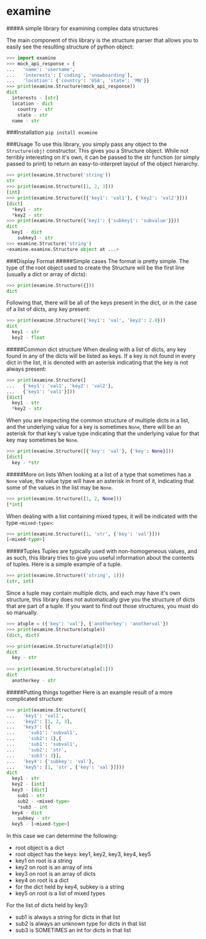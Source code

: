 # examine
####A simple library for examining complex data structures

The main component of this library is the structure parser that allows you to easily see the resulting structure of python object:
```python
>>> import examine
>>> mock_api_response = {
...   'name': 'username',
...   'interests': ['coding', 'snowboarding'],
...   'location': {'country': 'USA', 'state': 'MN'}}
>>> print(examine.Structure(mock_api_response))
dict
  interests - [str]
  location - dict
    country - str
    state - str
  name - str
```

###Installation
```pip install examine```

###Usage
To use this library, you simply pass any object to the `Structure(obj)` constructor. This gives you a Structure object. While not terribly interesting on it's own, it can be passed to the str function (or simply passed to print) to return an easy-to-interpret layout of the object hierarchy.
```python
>>> print(examine.Structure('string'))
str
>>> print(examine.Structure([1, 2, 3]))
[int]
>>> print(examine.Structure([{'key1': 'val1'}, {'key2': 'val2'}]))
[dict]
  *key1 - str
  *key2 - str
>>> print(examine.Structure({'key1': {'subkey1': 'subvalue'}}))
dict
  key1 - dict
    subkey1 - str
>>> examine.Structure('string')
<examine.examine.Structure object at ...>
```

###Display Format
#####Simple cases
The format is pretty simple. The type of the root object used to create the Structure will be the first line (usually a dict or array of dicts):
```python
>>> print(examine.Structure({}))
dict
```
Following that, there will be all of the keys present in the dict, or in the case of a list of dicts, any key present:
```python
>>> print(examine.Structure({'key1': 'val', 'key2': 2.0}))
dict
  key1 - str
  key2 - float
```
#####Common dict structure
When dealing with a list of dicts, any key found in any of the dicts will be listed as keys. If a key is not found in every dict in the list, it is denoted with an asterisk indicating that the key is not always present:
```python
>>> print(examine.Structure([
...   {'key1': 'val1', 'key2': 'val2'},
...   {'key1': 'val1'}]))
[dict]
  key1 - str
  *key2 - str
```
When you are inspecting the common structure of multiple dicts in a list, and the underlying value for a key is sometimes `None`, there will be an asterisk for that key's value type indicating that the underlying value for that key may sometimes be `None`.
```python
>>> print(examine.Structure([{'key': 'val'}, {'key': None}]))
[dict]
  key - *str
```
#####More on lists
When looking at a list of a type that sometimes has a `None` value, the value type will have an asterisk in front of it, indicating that some of the values in the list may be `None`.
```python
>>> print(examine.Structure([1, 2, None]))
[*int]
```
When dealing with a list containing mixed types, it will be indicated with the type `<mixed-type>`:
```python
>>> print(examine.Structure([1, 'str', {'key': 'val'}]))
[<mixed-type>]
```
#####Tuples
Tuples are typically used with non-homogeneous values, and as such, this library tries to give you useful information about the contents of tuples. Here is a simple example of a tuple.
```python
>>> print(examine.Structure(('string', 1)))
(str, int)
```
Since a tuple may contain multiple dicts, and each may have it's own structure, this library does not automatically give you the structure of dicts that are part of a tuple. If you want to find out those structures, you must do so manually.
```python
>>> atuple = ({'key': 'val'}, {'anotherkey': 'anotherval'})
>>> print(examine.Structure(atuple))
(dict, dict)

>>> print(examine.Structure(atuple[0]))
dict
  key - str
  
>>> print(examine.Structure(atuple[1]))
dict
  anotherkey - str
```
#####Putting things together
Here is an example result of a more complicated structure:
```python
>>> print(examine.Structure({
...   'key1': 'val1',
...   'key2': [1, 2, 3],
...   'key3': [{
...     'sub1': 'subval1',
...     'sub2': 1},{
...     'sub1': 'subval1',
...     'sub2': 'str',
...     'sub3': 3}],
...   'key4': {'subkey': 'val'},
...   'key5': [1, 'str', {'key': 'val'}]}))
dict
  key1 - str
  key2 - [int]
  key3 - [dict]
    sub1 - str
    sub2 - <mixed-type>
    *sub3 - int
  key4 - dict
    subkey - str
  key5 - [<mixed-type>]
```
In this case we can determine the following:
- root object is a dict
- root object has the keys: key1, key2, key3, key4, key5
- key1 on root is a string
- key2 on root is an array of ints
- key3 on root is an array of dicts
- key4 on root is a dict
- for the dict held by key4, subkey is a string
- key5 on root is a list of mixed types

For the list of dicts held by key3:
- sub1 is always a string for dicts in that list
- sub2 is always an unknown type for dicts in that list
- sub3 is SOMETIMES an int for dicts in that list